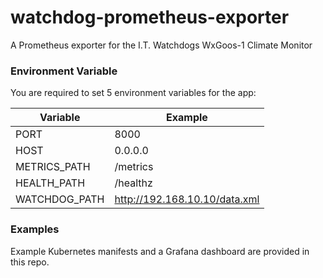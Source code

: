 # watchdog-prometheus-exporter

A Prometheus exporter for the I.T. Watchdogs WxGoos-1 Climate Monitor

### Environment Variable

You are required to set 5 environment variables for the app:

| Variable      | Example                       |
|---------------|-------------------------------|
| PORT          | 8000                          |
| HOST          | 0.0.0.0                       |
| METRICS_PATH  | /metrics                      |
| HEALTH_PATH   | /healthz                      |
| WATCHDOG_PATH | http://192.168.10.10/data.xml |

### Examples

Example Kubernetes manifests and a Grafana dashboard are provided in this repo.
